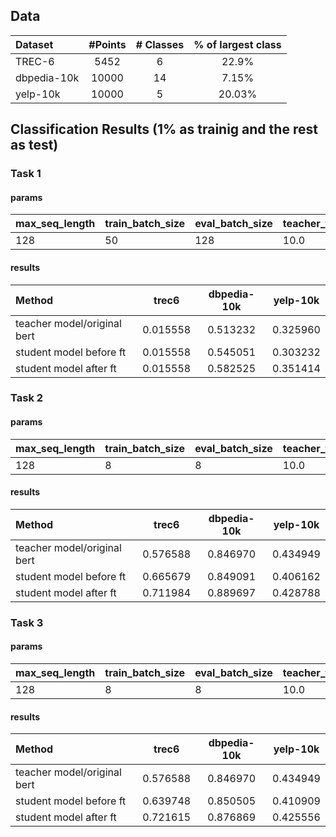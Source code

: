 ## Data
|    Dataset    |  #Points  |  # Classes | % of largest class |
|  :---------   | :------:  | :------:   | :------:           |
|  TREC-6       | 5452      | 6          | 22.9%              |
|  dbpedia-10k  | 10000     | 14         | 7.15%              |
|  yelp-10k     | 10000     | 5          | 20.03%             |

## Classification Results (1% as trainig and the rest as test)

### Task 1

#### params
| max_seq_length | train_batch_size | eval_batch_size | teacher_train_epochs | student_train_epochs|
|:------|:-----|:-----|:-----|:------|
|128    |50    |128   |10.0  |3.0    |


#### results
|    Method                     |  trec6        | dbpedia-10k |   yelp-10k|
|  :---------                   | :------:      | :------:    | :------:  |
|  teacher model/original bert  | 0.015558      | 0.513232    | 0.325960  |
|student model before ft        | 0.015558      | 0.545051    | 0.303232  |
|student model after ft         | 0.015558      | 0.582525    | 0.351414  | 

### Task 2

#### params
| max_seq_length | train_batch_size | eval_batch_size | teacher_train_epochs | student_train_epochs|
|:------|:-----|:-----|:-----|:------|
|128    |8     |8     |10.0  |3.0    |


#### results

|    Method                     |  trec6        | dbpedia-10k |   yelp-10k|
| :---------                    | :------:      | :------:    | :------:  |
| teacher model/original bert   | 0.576588      | 0.846970    | 0.434949  |
|student model before ft        | 0.665679      | 0.849091    | 0.406162  |
|student model after ft         | 0.711984      | 0.889697    | 0.428788  | 

### Task 3

#### params
| max_seq_length | train_batch_size | eval_batch_size | teacher_train_epochs | student_train_epochs|
|:------|:-----|:-----|:-----|:------|
|128    |8     |8     |10.0  |10.0    |


#### results

|    Method                     |  trec6        | dbpedia-10k |   yelp-10k|
|:---------                     | :------:      | :------:    | :------:  |
|teacher model/original bert    | 0.576588      | 0.846970    |0.434949   |
|student model before ft        | 0.639748      | 0.850505    |0.410909   |
|student model after ft         | 0.721615      | 0.876869    |0.425556   | 


